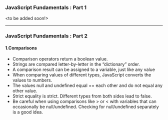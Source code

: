 ### JavaScript Fundamentals : Part 1

<to be added soon!>
___ 

### JavaScript Fundamentals : Part 2

#### 1.Comparisons 
- Comparison operators return a boolean value.
- Strings are compared letter-by-letter in the “dictionary” order.
- A comparison result can be assigned to a variable, just like any value
- When comparing values of different types, JavaScript converts the values to numbers.
- The values null and undefined equal == each other and do not equal any other value.
- Strict equality is strict. Different types from both sides lead to false.
- Be careful when using comparisons like > or < with variables that can occasionally be null/undefined. Checking for null/undefined separately is a good idea.



